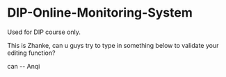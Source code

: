 # DIP-Online-Monitoring-System
Used for DIP course only.

This is Zhanke, can u guys try to type in something below to validate your editing function?

can -- Anqi
